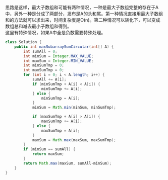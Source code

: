 思路是这样，最大子数组和可能有两种情况，一种是最大子数组完整的存在于A中，另外一种是分成了两部分，发布是A的头和尾。第一种情况直接用最大子数组和的方法就可以求出来，时间复杂度是O(n)。第二种情况可以转化下，可以变成数组总和减去最小子数组和得到。  
这里有特殊情况，如果A中全是负数需要特殊处理。 
```java
class Solution {
    public int maxSubarraySumCircular(int[] A) {
        int sumAll = 0;
        int minSum = Integer.MAX_VALUE;
        int maxSum = Integer.MIN_VALUE;
        int minSumTmp = 0;
        int maxSumTmp = 0;
        for (int i = 0; i < A.length; i++) {
            sumAll += A[i];
            if (minSumTmp + A[i] < A[i]) {
                minSumTmp += A[i];
            } else {
                minSumTmp = A[i];
            }
            minSum = Math.min(minSum, minSumTmp);

            if (maxSumTmp + A[i] > A[i]) {
                maxSumTmp += A[i];
            } else {
                maxSumTmp = A[i];
            }
            maxSum = Math.max(maxSum, maxSumTmp);
        }
        if (minSum == sumAll) {
            return maxSum;
        }
        return Math.max(maxSum, sumAll-minSum);
    }
}
```